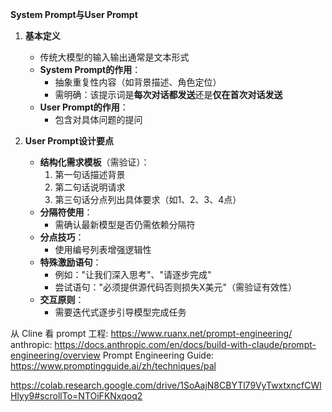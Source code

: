 **System Prompt与User Prompt**
1. **基本定义**  
   - 传统大模型的输入输出通常是文本形式  
   - **System Prompt的作用**：  
     - 抽象重复性内容（如背景描述、角色定位）  
     - 需明确：该提示词是**每次对话都发送**还是**仅在首次对话发送**  
   - **User Prompt的作用**：  
     - 包含对具体问题的提问  

2. **User Prompt设计要点**  
   - **结构化需求模板**（需验证）：  
     1. 第一句话描述背景  
     2. 第二句话说明请求  
     3. 第三句话分点列出具体要求（如1、2、3、4点）  
   - **分隔符使用**：  
     - 需确认最新模型是否仍需依赖分隔符  
   - **分点技巧**：  
     - 使用编号列表增强逻辑性  
   - **特殊激励语句**：  
     - 例如："让我们深入思考"、"请逐步完成"  
     - 尝试语句："必须提供源代码否则损失X美元"（需验证有效性）  
   - **交互原则**：  
     - 需要迭代式逐步引导模型完成任务  

从 Cline 看 prompt 工程: https://www.ruanx.net/prompt-engineering/
anthropic: https://docs.anthropic.com/en/docs/build-with-claude/prompt-engineering/overview 
Prompt Engineering Guide: https://www.promptingguide.ai/zh/techniques/pal 

https://colab.research.google.com/drive/1SoAajN8CBYTl79VyTwxtxncfCWlHlyy9#scrollTo=NTOiFKNxqoq2 